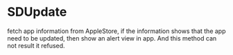 # SDUpdate
fetch app information from AppleStore,  if the information shows that the app need to be updated, then show an alert view in app. And this method can not result it refused.
